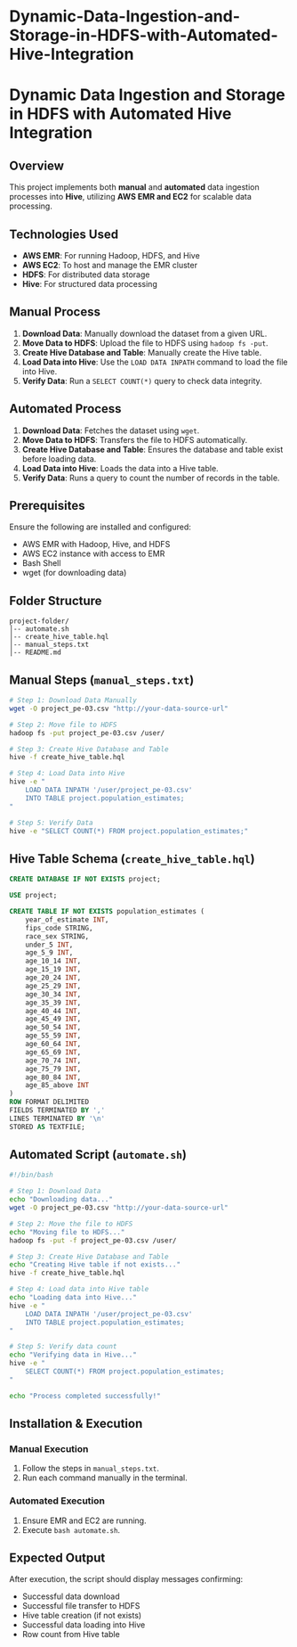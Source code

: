 # Dynamic-Data-Ingestion-and-Storage-in-HDFS-with-Automated-Hive-Integration

# Dynamic Data Ingestion and Storage in HDFS with Automated Hive Integration

## Overview
This project implements both **manual** and **automated** data ingestion processes into **Hive**, utilizing **AWS EMR and EC2** for scalable data processing.

## Technologies Used
- **AWS EMR**: For running Hadoop, HDFS, and Hive
- **AWS EC2**: To host and manage the EMR cluster
- **HDFS**: For distributed data storage
- **Hive**: For structured data processing

## Manual Process
1. **Download Data**: Manually download the dataset from a given URL.
2. **Move Data to HDFS**: Upload the file to HDFS using `hadoop fs -put`.
3. **Create Hive Database and Table**: Manually create the Hive table.
4. **Load Data into Hive**: Use the `LOAD DATA INPATH` command to load the file into Hive.
5. **Verify Data**: Run a `SELECT COUNT(*)` query to check data integrity.

## Automated Process
1. **Download Data**: Fetches the dataset using `wget`.
2. **Move Data to HDFS**: Transfers the file to HDFS automatically.
3. **Create Hive Database and Table**: Ensures the database and table exist before loading data.
4. **Load Data into Hive**: Loads the data into a Hive table.
5. **Verify Data**: Runs a query to count the number of records in the table.

## Prerequisites
Ensure the following are installed and configured:
- AWS EMR with Hadoop, Hive, and HDFS
- AWS EC2 instance with access to EMR
- Bash Shell
- wget (for downloading data)

## Folder Structure
```
project-folder/
│-- automate.sh
│-- create_hive_table.hql
│-- manual_steps.txt
│-- README.md
```

## Manual Steps (`manual_steps.txt`)
```sh
# Step 1: Download Data Manually
wget -O project_pe-03.csv "http://your-data-source-url"

# Step 2: Move file to HDFS
hadoop fs -put project_pe-03.csv /user/

# Step 3: Create Hive Database and Table
hive -f create_hive_table.hql

# Step 4: Load Data into Hive
hive -e "
    LOAD DATA INPATH '/user/project_pe-03.csv'
    INTO TABLE project.population_estimates;
"

# Step 5: Verify Data
hive -e "SELECT COUNT(*) FROM project.population_estimates;"
```

## Hive Table Schema (`create_hive_table.hql`)
```sql
CREATE DATABASE IF NOT EXISTS project;

USE project;

CREATE TABLE IF NOT EXISTS population_estimates (
    year_of_estimate INT,
    fips_code STRING,
    race_sex STRING,
    under_5 INT,
    age_5_9 INT,
    age_10_14 INT,
    age_15_19 INT,
    age_20_24 INT,
    age_25_29 INT,
    age_30_34 INT,
    age_35_39 INT,
    age_40_44 INT,
    age_45_49 INT,
    age_50_54 INT,
    age_55_59 INT,
    age_60_64 INT,
    age_65_69 INT,
    age_70_74 INT,
    age_75_79 INT,
    age_80_84 INT,
    age_85_above INT
)
ROW FORMAT DELIMITED
FIELDS TERMINATED BY ','  
LINES TERMINATED BY '\n'  
STORED AS TEXTFILE;
```

## Automated Script (`automate.sh`)
```sh
#!/bin/bash

# Step 1: Download Data
echo "Downloading data..."
wget -O project_pe-03.csv "http://your-data-source-url"

# Step 2: Move the file to HDFS
echo "Moving file to HDFS..."
hadoop fs -put -f project_pe-03.csv /user/

# Step 3: Create Hive Database and Table
echo "Creating Hive table if not exists..."
hive -f create_hive_table.hql

# Step 4: Load data into Hive table
echo "Loading data into Hive..."
hive -e "
    LOAD DATA INPATH '/user/project_pe-03.csv'
    INTO TABLE project.population_estimates;
"

# Step 5: Verify data count
echo "Verifying data in Hive..."
hive -e "
    SELECT COUNT(*) FROM project.population_estimates;
"

echo "Process completed successfully!"
```

## Installation & Execution

### Manual Execution
1. Follow the steps in `manual_steps.txt`.
2. Run each command manually in the terminal.

### Automated Execution
1. Ensure EMR and EC2 are running.
2. Execute `bash automate.sh`.

## Expected Output
After execution, the script should display messages confirming:
- Successful data download
- Successful file transfer to HDFS
- Hive table creation (if not exists)
- Successful data loading into Hive
- Row count from Hive table




